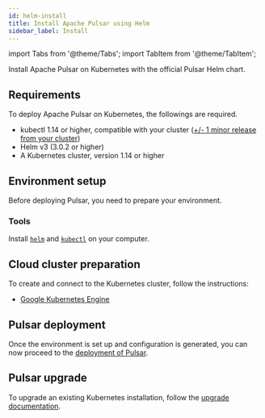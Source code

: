 ```yaml
---
id: helm-install
title: Install Apache Pulsar using Helm
sidebar_label: Install 
---
```


import Tabs from '@theme/Tabs';
import TabItem from '@theme/TabItem';


Install Apache Pulsar on Kubernetes with the official Pulsar Helm chart.

## Requirements

To deploy Apache Pulsar on Kubernetes, the followings are required.

- kubectl 1.14 or higher, compatible with your cluster ([+/- 1 minor release from your cluster](https://kubernetes.io/docs/tasks/tools/install-kubectl/#before-you-begin))
- Helm v3 (3.0.2 or higher)
- A Kubernetes cluster, version 1.14 or higher

## Environment setup

Before deploying Pulsar, you need to prepare your environment.

### Tools

Install [`helm`](helm-tools.md) and [`kubectl`](helm-tools.md) on your computer.

## Cloud cluster preparation

To create and connect to the Kubernetes cluster, follow the instructions:

- [Google Kubernetes Engine](helm-prepare.md#google-kubernetes-engine)

## Pulsar deployment

Once the environment is set up and configuration is generated, you can now proceed to the [deployment of Pulsar](helm-deploy.md).

## Pulsar upgrade

To upgrade an existing Kubernetes installation, follow the [upgrade documentation](helm-upgrade.md).
